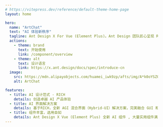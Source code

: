 ```yaml
---
# https://vitepress.dev/reference/default-theme-home-page
layout: home

hero:
  name: "ArtChat"
  text: "AI 体验新秩序"
  tagline: Ant Design X For Vue (Element Plus)。Ant Design 团队匠心呈现 RICH 设计范式，打造卓越 AI 界面解决方案，引领智能新体验。
  actions:
    - theme: brand
      text: 开始使用
      link: /component/overview
    - theme: alt
      text: 设计语言
      link: https://x.ant.design/docs/spec/introduce-cn
  image: 
    src: https://mdn.alipayobjects.com/huamei_iwk9zp/afts/img/A*k0oYSZQMoBwAAAAAAAAAAAAADgCCAQ/original
    alt: ArtChat

features:
  - title: AI 设计范式 - RICH
    details: 创造卓越 AI 产品体验
  - title: AI 界面解决方案
    details: 基于RICH，全新 AGI 混合界面（Hybrid-UI）解决方案，完美融合 GUI 和自然会话交互。
  - title: 组件丰富，选用自如
    details: Ant Design X Vue (Element Plus) 全新 AI 组件 , 大量实用组件满足你的需求 , 灵活定制与拓展
---
```



